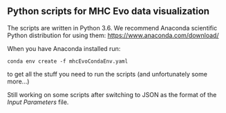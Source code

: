 Python scripts for MHC Evo data visualization
----------------------------------------------

The scripts are written in Python 3.6. We recommend Anaconda scientific Python distribution for using them:
https://www.anaconda.com/download/

When you have Anaconda installed run:
```shell
conda env create -f mhcEvoCondaEnv.yaml
```
to get all the stuff you need to run the scripts (and unfortunately some more...)

Still working on some scripts after switching to JSON as the format of the *Input Parameters* file.

